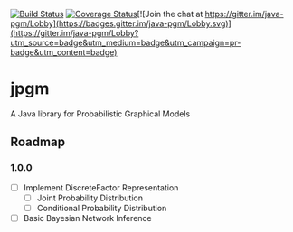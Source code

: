 [![Build Status](https://travis-ci.org/smcmill2/jpgm.svg?branch=master)](https://travis-ci.org/smcmill2/jpgm) [![Coverage Status](https://coveralls.io/repos/github/smcmill2/jpgm/badge.svg?branch=master)](https://coveralls.io/github/smcmill2/jpgm?branch=master)[![Join the chat at https://gitter.im/java-pgm/Lobby](https://badges.gitter.im/java-pgm/Lobby.svg)](https://gitter.im/java-pgm/Lobby?utm_source=badge&utm_medium=badge&utm_campaign=pr-badge&utm_content=badge)

# jpgm

A Java library for Probabilistic Graphical Models

## Roadmap
### 1.0.0
- [ ] Implement DiscreteFactor Representation
    - [ ] Joint Probability Distribution
    - [ ] Conditional Probability Distribution
- [ ] Basic Bayesian Network Inference
